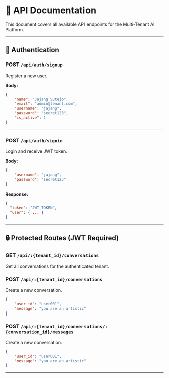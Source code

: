 # 📄 API Documentation

This document covers all available API endpoints for the Multi-Tenant AI Platform.

---

## 🔐 Authentication

### POST `/api/auth/signup`

Register a new user.

**Body:**

```json
{
    "name": "Jajang Sutejo",
    "email": "admin@tenant.com",
    "username": "jajang",
    "password": "secret123",
    "is_active": 1
}
```

---

### POST `/api/auth/signin`

Login and receive JWT token.

**Body:**

```json
{
    "username": "jajang",
    "password": "secret123"
}
```

**Response:**

```json
{
  "token": "JWT_TOKEN",
  "user": { ... }
}
```

---

## 🔒 Protected Routes (JWT Required)

### GET `/api/:{tenant_id}/conversations`

Get all conversations for the authenticated tenant.

### POST `/api/:{tenant_id}/conversations`

Create a new conversation.

```json
{
    "user_id": "user001",
    "message": "you are an artistic"
}
```

### POST `/api/:{tenant_id}/conversations/:{conversation_id}/messages`

Create a new conversation.

```json
{
    "user_id": "user001",
    "message": "you are an artistic"
}
```

---

